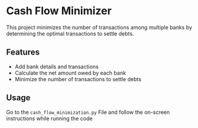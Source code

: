 # Cash Flow Minimizer

This project minimizes the number of transactions among multiple banks by determining the optimal transactions to settle debts.

## Features

- Add bank details and transactions
- Calculate the net amount owed by each bank
- Minimize the number of transactions to settle debts

## Usage

Go to the `cash_flow_minimization.py` File and follow the on-screen instructions while running the code


